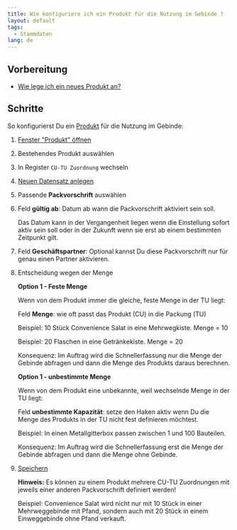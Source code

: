 ```yaml
---
title: Wie konfiguriere ich ein Produkt für die Nutzung im Gebinde ?
layout: default
tags:
  - Stammdaten
lang: de
---
```

## Vorbereitung
- [Wie lege ich ein neues Produkt an?](Wie_lege_ich_ein_neues_Produkt_an)


## Schritte

So konfigurierst Du ein [Produkt](Wie_lege_ich_ein_neues_Produkt_an) für die Nutzung im Gebinde: 
	
1. [Fenster "Produkt" öffnen](Wie_finde_und_öffne_ich_ein_Fenster)
1. Bestehendes Produkt auswählen
1. In Register `CU-TU Zuordnung` wechseln
1. [Neuen Datensatz anlegen](Wie_lege_ich_einen_neuen_datensatz_an)
1. Passende **Packvorschrift** auswählen
1. Feld **gültig ab**: Datum ab wann die Packvorschrift aktiviert sein soll. 

   Das Datum kann in der Vergangenheit liegen wenn die Einstellung sofort aktiv sein soll oder in der Zukunft wenn sie erst ab einem bestimmten Zeitpunkt gilt.

1. Feld **Geschäftspartner**: Optional kannst Du diese Packvorschrift nur für genau einen Partner aktivieren.
1. Entscheidung wegen der Menge
    
   **Option 1 - Feste Menge**

      Wenn von dem Produkt immer die gleiche, feste Menge in der TU liegt:
      
      Feld **Menge**: wie oft passt das Produkt (CU) in die Packung (TU)
      
      Beispiel: 10 Stück Convenience Salat in eine Mehrwegkiste. Menge = 10
      
      Beispiel: 20 Flaschen in eine Getränkekiste. Menge = 20
      
      Konsequenz: Im Auftrag wird die Schnellerfassung nur die Menge der Gebinde abfragen und dann die Menge des Produkts daraus berechnen.

   **Option 1 - unbestimmte Menge**

      Wenn von dem Produkt eine unbekannte, weil wechselnde Menge in der TU liegt:
      
      Feld **unbestimmte Kapazität**: setze den Haken aktiv wenn Du die Menge des Produkts in der TU nicht fest definieren möchtest.
      
      Beispiel: In einen Metallgitterbox passen zwischen 1 und 100 Bauteilen.
      
      Konsequenz: Im Auftrag wird die Schnellerfassung erst die Menge der Gebinde abfragen und dann die Menge ohne Gebinde.
 
1. [Speichern](Wie_lege_ich_einen_neuen_datensatz_an)

   **Hinweis:** Es können zu einem Produkt mehrere CU-TU Zuordnungen mit jeweils einer anderen Packvorschrift definiert werden!
   
   Beispiel: Convenience Salat wird nicht nur mit 10 Stück in einer Mehrweggebinde mit Pfand, sondern auch mit 20 Stück in einem Einweggebinde ohne Pfand verkauft.